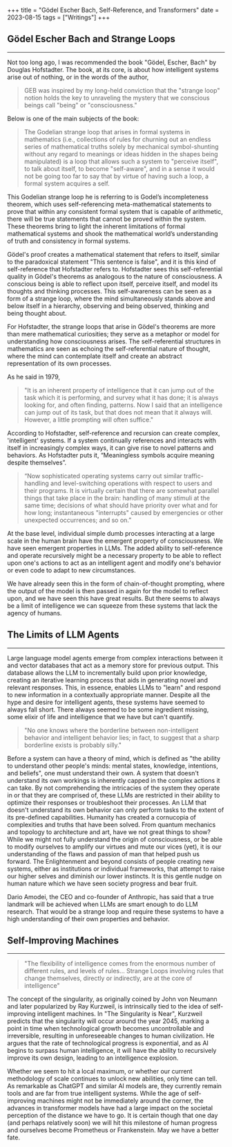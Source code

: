 +++
title = "Gödel Escher Bach, Self-Reference, and Transformers"
date = 2023-08-15
tags = ["Writings"]
+++



## Gödel Escher Bach and Strange Loops
---

Not too long ago, I was recommended the book "Gödel, Escher, Bach" by Douglas Hofstadter. The book, at its core, is about how intelligent systems arise out of nothing, or in the words of the author,

> GEB was inspired by my long-held conviction that the "strange loop" notion holds the key to unraveling the mystery that we conscious beings call "being" or "consciousness."

Below is one of the main subjects of the book:

> The Godelian strange loop that arises in formal systems in mathematics (i.e., collections of rules for churning out an endless series of mathematical truths solely by mechanical symbol-shunting without any regard to meanings or ideas hidden in the shapes being manipulated) is a loop that allows such a system to "perceive itself", to talk about itself, to become "self-aware", and in a sense it would not be going too far to say that by virtue of having such a loop, a formal system acquires a self.

This Godelian strange loop he is referring to is Godel’s incompleteness theorem, which uses self-referencing meta-mathematical statements to prove that within any consistent formal system that is capable of arithmetic, there will be true statements that cannot be proved within the system. These theorems bring to light the inherent limitations of formal mathematical systems and shook the mathematical world’s understanding of truth and consistency in formal systems.

Gödel's proof creates a mathematical statement that refers to itself, similar to the paradoxical statement "This sentence is false", and it is this kind of self-reference that Hofstadter refers to. Hofstadter sees this self-referential quality in Gödel's theorems as analogous to the nature of consciousness. A conscious being is able to reflect upon itself, perceive itself, and model its thoughts and thinking processes. This self-awareness can be seen as a form of a strange loop, where the mind simultaneously stands above and below itself in a hierarchy, observing and being observed, thinking and being thought about.

For Hofstadter, the strange loops that arise in Gödel's theorems are more than mere mathematical curiosities; they serve as a metaphor or model for understanding how consciousness arises. The self-referential structures in mathematics are seen as echoing the self-referential nature of thought, where the mind can contemplate itself and create an abstract representation of its own processes.

As he said in 1979,

> "It is an inherent property of intelligence that it can jump out of the task which it is performing, and survey what it has done; it is always looking for, and often finding, patterns. Now I said that an intelligence can jump out of its task, but that does not mean that it always will. However, a little prompting will often suffice."


According to Hofstadter, self-reference and recursion can create complex, 'intelligent' systems. If a system continually references and interacts with itself in increasingly complex ways, it can give rise to novel patterns and behaviors. As Hofstadter puts it, “Meaningless symbols acquire meaning despite themselves”.

> “Now sophisticated operating systems carry out similar traffic-handling and level-switching operations with respect to users and their programs. It is virtually certain that there are somewhat parallel things that take place in the brain: handling of many stimuli at the same time; decisions of what should have priority over what and for how long; instantaneous "interrupts" caused by emergencies or other unexpected occurrences; and so on.”

At the base level, individual simple dumb processes interacting at a large scale in the human brain have the emergent property of consciousness. We have seen emergent properties in LLMs. The added ability to self-reference and operate recursively might be a necessary property to be able to reflect upon one's actions to act as an intelligent agent and modify one's behavior or even code to adapt to new circumstances.

We have already seen this in the form of chain-of-thought prompting, where the output of the model is then passed in again for the model to reflect upon, and we have seen this have great results. But there seems to always be a limit of intelligence we can squeeze from these systems that lack the agency of humans.



## The Limits of LLM Agents
---

Large language model agents emerge from complex interactions between it and vector databases that act as a memory store for previous output. This database allows the LLM to incrementally build upon prior knowledge, creating an iterative learning process that aids in generating novel and relevant responses. This, in essence, enables LLMs to "learn" and respond to new information in a contextually appropriate manner. Despite all the hype and desire for intelligent agents, these systems have seemed to always fall short. There always seemed to be some ingredient missing, some elixir of life and intelligence that we have but can't quantify.

> "No one knows where the borderline between non-intelligent behavior and intelligent behavior lies; in fact, to suggest that a sharp borderline exists is probably silly."

Before a system can have a theory of mind, which is defined as "the ability to understand other people's minds: mental states, knowledge, intentions, and beliefs", one must understand their own. A system that doesn't understand its own workings is inherently capped in the complex actions it can take. By not comprehending the intricacies of the system they operate in or that they are comprised of, these LLMs are restricted in their ability to optimize their responses or troubleshoot their processes. An LLM that doesn't understand its own behavior can only perform tasks to the extent of its pre-defined capabilities. 
Humanity has created a cornucopia of complexities and truths that have been solved. From quantum mechanics and topology to architecture and art, have we not great things to show? While we might not fully understand the origin of consciousness, or be able to modify ourselves to amplify our virtues and mute our vices (yet), it is our understanding of the flaws and passion of man that helped push us forward. The Enlightenment and beyond consists of people creating new systems, either as institutions or individual frameworks, that attempt to raise our higher selves and diminish our lower instincts. It is this gentle nudge on human nature which we have seen society progress and bear fruit.

Dario Amodei, the CEO and co-founder of Anthropic, has said that a true landmark will be achieved when LLMs are smart enough to do LLM research. That would be a strange loop and require these systems to have a high understanding of their own properties and behavior.



## Self-Improving Machines
---

> "The flexibility of intelligence comes from the enormous number of different rules, and levels of rules… Strange Loops involving rules that change themselves, directly or indirectly, are at the core of intelligence"

The concept of the singularity, as originally coined by John von Neumann and later popularized by Ray Kurzweil, is intrinsically tied to the idea of self-improving intelligent machines. In "The Singularity is Near", Kurzweil predicts that the singularity will occur around the year 2045, marking a point in time when technological growth becomes uncontrollable and irreversible, resulting in unforeseeable changes to human civilization. He argues that the rate of technological progress is exponential, and as AI begins to surpass human intelligence, it will have the ability to recursively improve its own design, leading to an intelligence explosion.

Whether we seem to hit a local maximum, or whether our current methodology of scale continues to unlock new abilities, only time can tell. As remarkable as ChatGPT and similar AI models are, they currently remain tools and are far from true intelligent systems. While the age of self-improving machines might not be immediately around the corner, the advances in transformer models have had a large impact on the societal perception of the distance we have to go. It is certain though that one day (and perhaps relatively soon) we will hit this milestone of human progress and ourselves become Prometheus or Frankenstein. May we have a better fate.
